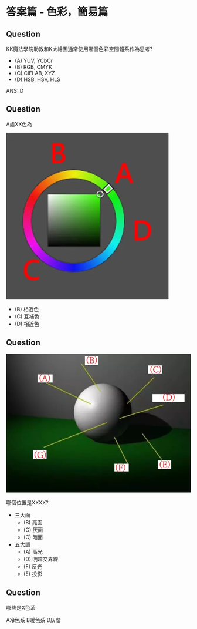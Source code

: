 # 答案篇 - 色彩，簡易篇

## Question

KK魔法學院助教和K大繪圖通常使用哪個色彩空間體系作為思考?

* (A) YUV, YCbCr
* (B) RGB, CMYK
* (C) CIELAB, XYZ
* (D) HSB, HSV, HLS

ANS: D

## Question

A處XX色為

![](./color_ring.webp)

* (B) 相近色
* (C) 互補色
* (D) 相近色

## Question
![](./三大面五大調.webp)

哪個位置是XXXX?

* 三大面
  * (B) 亮面
  * (G) 灰面
  * (C) 暗面
* 五大調
  * (A) 高光
  * (D) 明暗交界線
  * (F) 反光
  * (E) 投影
  
<style>
  .option-container {
    margin-bottom: 20px;
    padding: 10px;
    border: 1px solid #ccc;
  }
  .option-title {
    font-size: 16px;
    font-weight: bold;
    margin-bottom: 5px;
  }
  .square {
    width: 50px;
    height: 50px;
    display: inline-block; /* Ensures squares are side-by-side */
    margin-right: 5px;
  }
  .clear {
    clear: both; /* Ensures each option container starts on a new line */
  }
</style>

## Question

哪些是X色系

<div id="quizContainer"></div>

<script>
  const options = {
    'A': ['#2dfcd9', '#0000FF', '#00FFFF', '#3c8bc0'],
    'B': ['#d84b21', '#d3a375', '#ff1d55', '#e91717'],
    'C': ['red', 'green', 'blue', 'yellow'],
    'D': ['white', 'black', 'gray', '#424242']
  };

  const container = document.getElementById('quizContainer');
  Object.keys(options).forEach(option => {
    const optionContainer = document.createElement('div');
    optionContainer.className = 'option-container';

    const title = document.createElement('div');
    title.className = 'option-title';
    title.textContent = '( ' + option + ') ';
    optionContainer.appendChild(title);

    options[option].forEach(color => {
      const square = document.createElement('div');
      square.className = 'square';
      square.style.backgroundColor = color;
      optionContainer.appendChild(square);
    });

    container.appendChild(optionContainer);
  });
</script>

A冷色系 B暖色系 D灰階